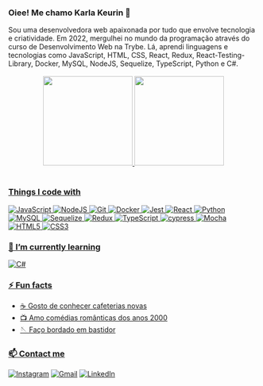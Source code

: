 ### Oiee! Me chamo Karla Keurin 👋

<div>Sou uma desenvolvedora web apaixonada por tudo que envolve tecnologia e criatividade. Em 2022, mergulhei no mundo da programação através do curso de Desenvolvimento Web na Trybe. Lá, aprendi linguagens e tecnologias como JavaScript, HTML, CSS, React, Redux, React-Testing-Library, Docker, MySQL, NodeJS, Sequelize, TypeScript, Python e C#.</div>

<br>
<div align="center">
  <a href="https://github.com/karlakeurin">
  <img height="180em" src="https://github-readme-stats.vercel.app/api?username=karlakeurin&show_icons=true&theme=dracula&include_all_commits=true&count_private=true"/>
  <img height="180em" src="https://github-readme-stats.vercel.app/api/top-langs/?username=karlakeurin&layout=compact&langs_count=7&theme=dracula"/>
</div>
<br>

### Things I code with

![JavaScript](https://shields.io/badge/JavaScript-F7DF1E?style=for-the-badge&logo=node.js&logoColor=white)
![NodeJS](https://img.shields.io/badge/node.js-6DA55F?style=for-the-badge&logo=node.js&logoColor=white)
![Git](https://img.shields.io/badge/git-%23F05033.svg?style=for-the-badge&logo=git&logoColor=white)
![Docker](https://img.shields.io/badge/docker-%230db7ed.svg?style=for-the-badge&logo=docker&logoColor=white)
![Jest](https://img.shields.io/badge/-jest-%23C21325?style=for-the-badge&logo=jest&logoColor=white)
![React](https://img.shields.io/badge/react-%2320232a.svg?style=for-the-badge&logo=react&logoColor=%2361DAFB)
![Python](https://img.shields.io/badge/python-3670A0?style=for-the-badge&logo=python&logoColor=ffdd54)
![MySQL](https://img.shields.io/badge/mysql-%2300f.svg?style=for-the-badge&logo=mysql&logoColor=white)
![Sequelize](https://img.shields.io/badge/Sequelize-52B0E7?style=for-the-badge&logo=Sequelize&logoColor=white)
![Redux](https://img.shields.io/badge/redux-%23593d88.svg?style=for-the-badge&logo=redux&logoColor=white)
![TypeScript](https://img.shields.io/badge/typescript-%23007ACC.svg?style=for-the-badge&logo=typescript&logoColor=white)
![cypress](https://img.shields.io/badge/-cypress-%23E5E5E5?style=for-the-badge&logo=cypress&logoColor=058a5e)
![Mocha](https://img.shields.io/badge/-mocha-%238D6748?style=for-the-badge&logo=mocha&logoColor=white)
![HTML5](https://img.shields.io/badge/html5-%23E34F26.svg?style=for-the-badge&logo=html5&logoColor=white)
![CSS3](https://img.shields.io/badge/css3-%231572B6.svg?style=for-the-badge&logo=css3&logoColor=white)

### 🚀 I’m currently learning

![C#](https://img.shields.io/badge/C%23-007ACC?style=for-the-badge&logo=css3&logoColor=white)
<br>

### ⚡ Fun facts
  - ☕ Gosto de conhecer cafeterias novas
  - 📺 Amo comédias românticas dos anos 2000
  - 🪡 Faço bordado em bastidor

### 📫 Contact me
[![Instagram](https://img.shields.io/badge/-Instagram-%23E4405F?style=for-the-badge&logo=instagram&logoColor=white)](https://www.instagram.com/karlakeurin)
[![Gmail](https://img.shields.io/badge/-Gmail-%23333?style=for-the-badge&logo=gmail&logoColor=white)](mailto:karlakeurinoliveira@gmail.com)
[![LinkedIn](https://img.shields.io/badge/-LinkedIn-%230077B5?style=for-the-badge&logo=linkedin&logoColor=white)](https://www.linkedin.com/in/karlakeurin/)

